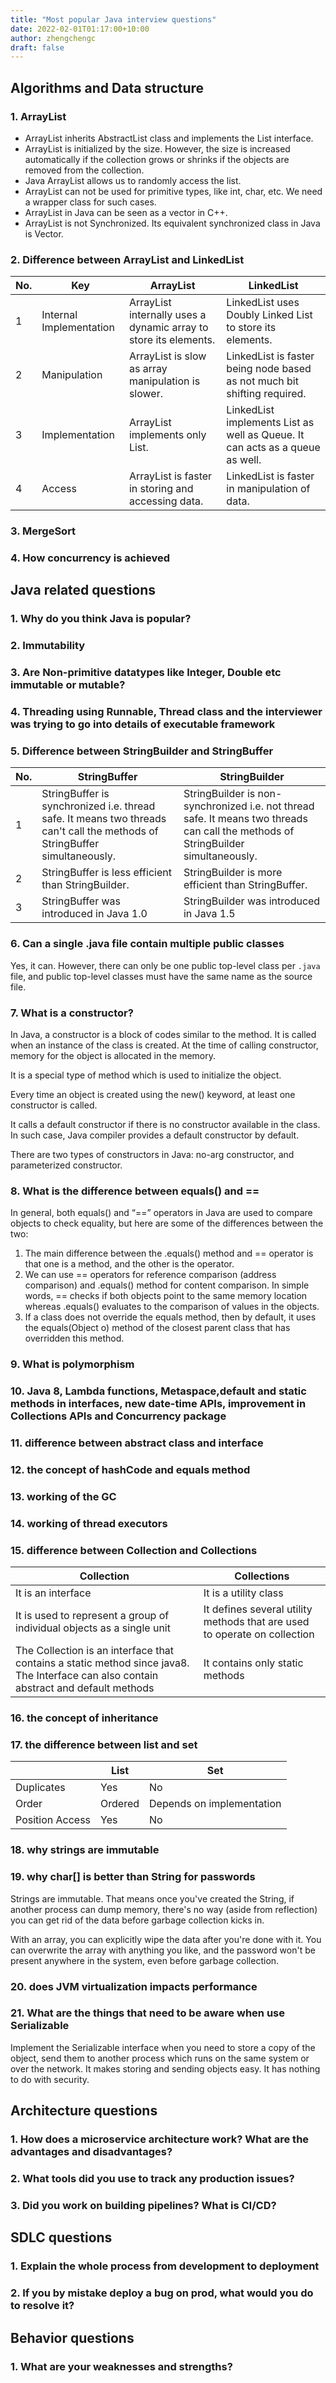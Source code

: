 ```yaml
---
title: "Most popular Java interview questions"
date: 2022-02-01T01:17:00+10:00
author: zhengchengc
draft: false
---
```


## Algorithms and Data structure

### 1. ArrayList

- ArrayList inherits AbstractList class and implements the List interface.
- ArrayList is initialized by the size. However, the size is increased automatically if the collection grows or shrinks if the objects are removed from the collection.
- Java ArrayList allows us to randomly access the list.
- ArrayList can not be used for primitive types, like int, char, etc. We need a wrapper class for such cases.
- ArrayList in Java can be seen as a vector in C++.
- ArrayList is not Synchronized. Its equivalent synchronized class in Java is Vector.
  
### 2. Difference between ArrayList and LinkedList

| No. | Key | ArrayList | LinkedList |
|-----|-----|-----------|------------|
| 1 | Internal Implementation | ArrayList internally uses a dynamic array to store its elements. | LinkedList uses Doubly Linked List to store its elements. |
| 2 | Manipulation | ArrayList is slow as array manipulation is slower. | LinkedList is faster being node based as not much bit shifting required. |
| 3 | Implementation | ArrayList implements only List. | LinkedList implements List as well as Queue. It can acts as a queue as well. |
| 4 | Access | ArrayList is faster in storing and accessing data. | LinkedList is faster in manipulation of data. |

### 3. MergeSort

### 4. How concurrency is achieved

## Java related questions

### 1. Why do you think Java is popular?

### 2. Immutability

### 3. Are Non-primitive datatypes like Integer, Double etc immutable or mutable?

### 4. Threading using Runnable, Thread class and the interviewer was trying to go into details of executable framework

### 5. Difference between StringBuilder and StringBuffer

| No. | StringBuffer | StringBuilder |
|-----|--------------|---------------|
| 1 | StringBuffer is synchronized i.e. thread safe. It means two threads can't call the methods of StringBuffer simultaneously. | StringBuilder is non-synchronized i.e. not thread safe. It means two threads can call the methods of StringBuilder simultaneously. |
| 2 | StringBuffer is less efficient than StringBuilder. | StringBuilder is more efficient than StringBuffer. |
| 3 | StringBuffer was introduced in Java 1.0 | StringBuilder was introduced in Java 1.5 |

### 6. Can a single .java file contain multiple public classes

Yes, it can. However, there can only be one public top-level class per ```.java``` file, and public top-level classes must have the same name as the source file.

### 7. What is a constructor?

In Java, a constructor is a block of codes similar to the method. It is called when an instance of the class is created. At the time of calling constructor, memory for the object is allocated in the memory.

It is a special type of method which is used to initialize the object.

Every time an object is created using the new() keyword, at least one constructor is called.

It calls a default constructor if there is no constructor available in the class. In such case, Java compiler provides a default constructor by default.

There are two types of constructors in Java: no-arg constructor, and parameterized constructor.

### 8. What is the difference between equals() and ==

In general, both equals() and “==” operators in Java are used to compare objects to check equality, but here are some of the differences between the two:

1. The main difference between the .equals() method and == operator is that one is a method, and the other is the operator.
2. We can use == operators for reference comparison (address comparison) and .equals() method for content comparison. In simple words, == checks if both objects point to the same memory location whereas .equals() evaluates to the comparison of values in the objects.
3. If a class does not override the equals method, then by default, it uses the equals(Object o) method of the closest parent class that has overridden this method.

### 9. What is polymorphism

### 10. Java 8, Lambda functions, Metaspace,default and static methods in interfaces, new date-time APIs, improvement in Collections APIs and Concurrency package

### 11. difference between abstract class and interface

### 12. the concept of hashCode and equals method

### 13. working of the GC

### 14. working of thread executors

### 15. difference between Collection and Collections

| Collection | Collections |
|------------|-------------|
| It is an interface | It is a utility class |
| It is used to represent a group of individual objects as a single unit | It defines several utility methods that are used to operate on collection |
| The Collection is an interface that contains a static method since java8. The Interface can also contain abstract and default methods | It contains only static methods |

### 16. the concept of inheritance

### 17. the difference between list and set

| | List | Set |
|-|------|-----|
| Duplicates | Yes | No |
| Order | Ordered | Depends on implementation |
| Position Access | Yes | No |

### 18. why strings are immutable

### 19. why char[] is better than String for passwords

Strings are immutable. That means once you've created the String, if another process can dump memory, there's no way (aside from reflection) you can get rid of the data before garbage collection kicks in.

With an array, you can explicitly wipe the data after you're done with it. You can overwrite the array with anything you like, and the password won't be present anywhere in the system, even before garbage collection.

### 20. does JVM virtualization impacts performance

### 21. What are the things that need to be aware when use Serializable

Implement the Serializable interface when you need to store a copy of the object, send them to another process which runs on the same system or over the network.
It makes storing and sending objects easy. It has nothing to do with security.

## Architecture questions

### 1. How does a microservice architecture work? What are the advantages and disadvantages?

### 2. What tools did you use to track any production issues?

### 3. Did you work on building pipelines? What is CI/CD?

## SDLC questions

### 1. Explain the whole process from development to deployment

### 2. If you by mistake deploy a bug on prod, what would you do to resolve it?

## Behavior questions

### 1. What are your weaknesses and strengths?
